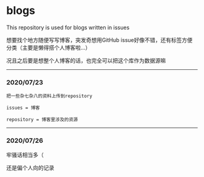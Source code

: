 # blogs

This repository is used for blogs written in issues

想要找个地方随便写写博客，突发奇想用GitHub issue好像不错，还有标签方便分类（主要是懒得搭个人博客啦...）

况且之后要是想整个人博客的话，也完全可以把这个库作为数据源嘛

-------------------------

### 2020/07/23

```
把一些杂七杂八的资料上传到repository

issues = 博客

repository = 博客里涉及的资源
```

--------------------------

### 2020/07/26

牢骚话相当多（

还是偏个人向的记录
